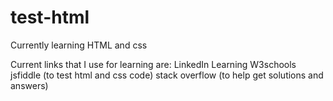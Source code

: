 # test-html 

Currently learning HTML and css

Current links that I use for learning are: 
LinkedIn Learning
W3schools
jsfiddle (to test html and css code)
stack overflow (to help get solutions and answers)